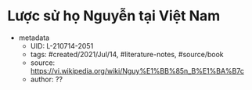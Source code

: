 ---
---

# Lược sử họ Nguyễn tại Việt Nam


- metadata
	- UID: L-210714-2051
	- tags: #created/2021/Jul/14, #literature-notes, #source/book 
	- source: https://vi.wikipedia.org/wiki/Nguy%E1%BB%85n_B%E1%BA%B7c
	- author: ??